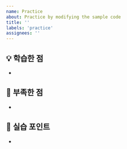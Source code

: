 ```yaml
---
name: Practice
about: Practice by modifying the sample code
title: ''
labels: 'practice'
assignees: ''
---
```


## 💡 학습한 점

-

## 📝 부족한 점

-

## 🎯 실습 포인트

-

